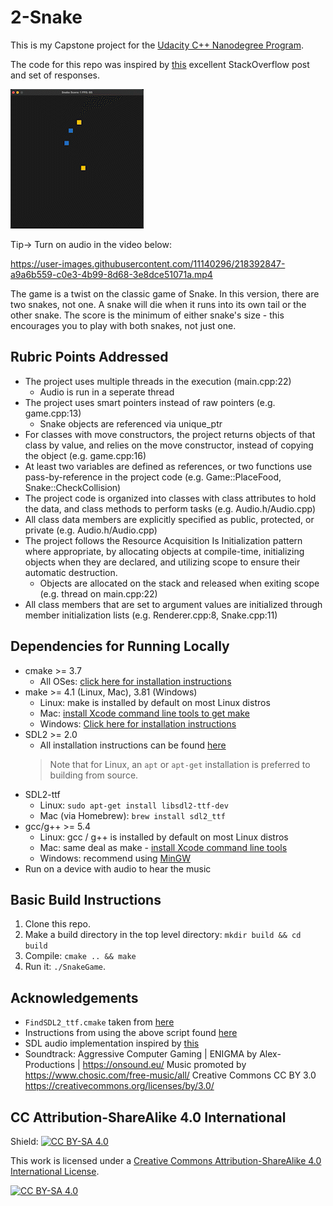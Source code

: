 # 2-Snake

This is my Capstone project for the [Udacity C++ Nanodegree Program](https://www.udacity.com/course/c-plus-plus-nanodegree--nd213).

The code for this repo was inspired by [this](https://codereview.stackexchange.com/questions/212296/snake-game-in-c-with-sdl) excellent StackOverflow post and set of responses.

<img src="2-snake.gif"/>

Tip-> Turn on audio in the video below:

https://user-images.githubusercontent.com/11140296/218392847-a9a6b559-c0e3-4b99-8d68-3e8dce51071a.mp4

The game is a twist on the classic game of Snake. In this version, there are two snakes, not one. A snake will die when it runs into its own tail or the other snake. The score is the minimum of either snake's size - this encourages you to play with both snakes, not just one.

## Rubric Points Addressed
* The project uses multiple threads in the execution (main.cpp:22)
  * Audio is run in a seperate thread
* The project uses smart pointers instead of raw pointers (e.g. game.cpp:13)
  * Snake objects are referenced via unique_ptr
* For classes with move constructors, the project returns objects of that class by value, and relies on the move constructor, instead of copying the object (e.g. game.cpp:16)
* At least two variables are defined as references, or two functions use pass-by-reference in the project code (e.g. Game::PlaceFood, Snake::CheckCollision)
* The project code is organized into classes with class attributes to hold the data, and class methods to perform tasks (e.g. Audio.h/Audio.cpp)
* All class data members are explicitly specified as public, protected, or private (e.g. Audio.h/Audio.cpp)
* The project follows the Resource Acquisition Is Initialization pattern where appropriate, by allocating objects at compile-time, initializing objects when they are declared, and utilizing scope to ensure their automatic destruction.
  * Objects are allocated on the stack and released when exiting scope (e.g. thread on main.cpp:22)
* All class members that are set to argument values are initialized through member initialization lists (e.g. Renderer.cpp:8, Snake.cpp:11)

## Dependencies for Running Locally
* cmake >= 3.7
  * All OSes: [click here for installation instructions](https://cmake.org/install/)
* make >= 4.1 (Linux, Mac), 3.81 (Windows)
  * Linux: make is installed by default on most Linux distros
  * Mac: [install Xcode command line tools to get make](https://developer.apple.com/xcode/features/)
  * Windows: [Click here for installation instructions](http://gnuwin32.sourceforge.net/packages/make.htm)
* SDL2 >= 2.0
  * All installation instructions can be found [here](https://wiki.libsdl.org/Installation)
  >Note that for Linux, an `apt` or `apt-get` installation is preferred to building from source. 
* SDL2-ttf
  * Linux: `sudo apt-get install libsdl2-ttf-dev`
  * Mac (via Homebrew): `brew install sdl2_ttf`
* gcc/g++ >= 5.4
  * Linux: gcc / g++ is installed by default on most Linux distros
  * Mac: same deal as make - [install Xcode command line tools](https://developer.apple.com/xcode/features/)
  * Windows: recommend using [MinGW](http://www.mingw.org/)
* Run on a device with audio to hear the music

## Basic Build Instructions

1. Clone this repo.
2. Make a build directory in the top level directory: `mkdir build && cd build`
3. Compile: `cmake .. && make`
4. Run it: `./SnakeGame`.

## Acknowledgements
* `FindSDL2_ttf.cmake` taken from [here](https://github.com/tcbrindle/sdl2-cmake-scripts/blob/master/FindSDL2_ttf.cmake)
* Instructions from using the above script found [here](https://github.com/tcbrindle/sdl2-cmake-scripts)
* SDL audio implementation inspired by [this](https://gist.github.com/armornick/3447121)
* Soundtrack:
Aggressive Computer Gaming | ENIGMA by Alex-Productions | https://onsound.eu/
Music promoted by https://www.chosic.com/free-music/all/
Creative Commons CC BY 3.0
https://creativecommons.org/licenses/by/3.0/


## CC Attribution-ShareAlike 4.0 International


Shield: [![CC BY-SA 4.0][cc-by-sa-shield]][cc-by-sa]

This work is licensed under a
[Creative Commons Attribution-ShareAlike 4.0 International License][cc-by-sa].

[![CC BY-SA 4.0][cc-by-sa-image]][cc-by-sa]

[cc-by-sa]: http://creativecommons.org/licenses/by-sa/4.0/
[cc-by-sa-image]: https://licensebuttons.net/l/by-sa/4.0/88x31.png
[cc-by-sa-shield]: https://img.shields.io/badge/License-CC%20BY--SA%204.0-lightgrey.svg
